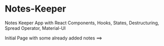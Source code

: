 # Notes-Keeper

Notes Keeper App with React Components, Hooks, States, Destructuring, Spread Operator, Material-UI

Initial Page with some already added notes ==> 


